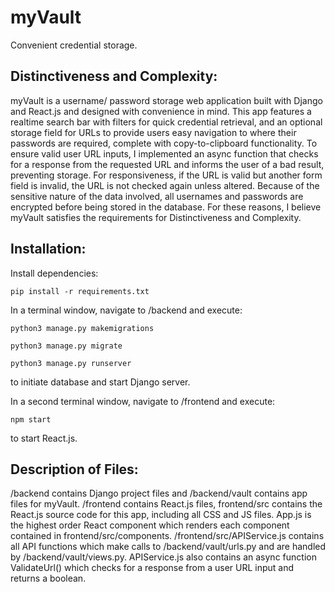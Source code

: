 # myVault
Convenient credential storage.

## Distinctiveness and Complexity:
myVault is a username/ password storage web application built with Django and React.js and designed with convenience in mind. This app features
a realtime search bar with filters for quick credential retrieval, and an optional storage field for URLs to provide users easy navigation to where
their passwords are required, complete with copy-to-clipboard functionality. To ensure valid user URL inputs, I implemented an async function that
checks for a response from the requested URL and informs the user of a bad result, preventing storage. For responsiveness, if the URL is valid but
another form field is invalid, the URL is not checked again unless altered. Because of the sensitive nature of the data involved, all usernames and
passwords are encrypted before being stored in the database. For these reasons, I believe myVault satisfies the requirements for Distinctiveness
and Complexity.

## Installation:

Install dependencies:

```pip install -r requirements.txt```

In a terminal window, navigate to /backend and execute:

```python3 manage.py makemigrations```

```python3 manage.py migrate```

```python3 manage.py runserver```

to initiate database and start Django server.

In a second terminal window, navigate to /frontend and execute:

```npm start```

to start React.js.

## Description of Files:
/backend contains Django project files and /backend/vault contains app files for myVault.
/frontend contains React.js files, frontend/src contains the React.js source code for this app, including all CSS and JS files.
App.js is the highest order React component which renders each component contained in frontend/src/components.
/frontend/src/APIService.js contains all API functions which make calls to /backend/vault/urls.py and are handled
by /backend/vault/views.py. APIService.js also contains an async function ValidateUrl() which checks for a response from a user URL input and returns
a boolean.
